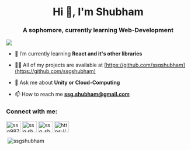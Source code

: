<h1 align="center">Hi 👋, I'm Shubham</h1>
<h3 align="center">A sophomore, currently learning Web-Development</h3>

![](https://komarev.com/ghpvc/?username=ssgshubham)

<!--
**ssgshubham/ssgshubham** is a ✨ _special_ ✨ repository because its `README.md` (this file) appears on your GitHub profile.

Here are some ideas to get you started:

- 🔭 I’m currently working on ...
- 🌱 I’m currently learning ...
- 👯 I’m looking to collaborate on ...
- 🤔 I’m looking for help with ...
- 💬 Ask me about ...
- 📫 How to reach me: ...
- 😄 Pronouns: ...
- ⚡ Fun fact: ...
-->

- 🌱 I’m currently learning **React and it's other libraries**

- 👨‍💻 All of my projects are available at [https://github.com/ssgshubham](https://github.com/ssgshubham)

- 💬 Ask me about **Unity or Cloud-Computing**

- 📫 How to reach me **ssg.shubham@gmail.com**

<h3 align="left">Connect with me:</h3>
<p align="left">
<a href="https://linkedin.com/in/ssg9878" target="blank"><img align="center" src="https://cdn.jsdelivr.net/npm/simple-icons@3.0.1/icons/linkedin.svg" alt="ssg9878" height="30" width="40" /></a>
<a href="https://fb.com/ssg.shubham" target="blank"><img align="center" src="https://cdn.jsdelivr.net/npm/simple-icons@3.0.1/icons/facebook.svg" alt="ssg.shubham" height="30" width="40" /></a>
<a href="https://instagram.com/ssg_shubham" target="blank"><img align="center" src="https://cdn.jsdelivr.net/npm/simple-icons@3.0.1/icons/instagram.svg" alt="ssg_shubham" height="30" width="40" /></a>
<a href="https://www.codechef.com/users/https://www.codechef.com/users/ssgshubham" target="blank"><img align="center" src="https://cdn.jsdelivr.net/npm/simple-icons@3.1.0/icons/codechef.svg" alt="https://www.codechef.com/users/ssgshubham" height="30" width="40" /></a>
</p>

<p>&nbsp;<img align="center" src="https://github-readme-stats.vercel.app/api?username=ssgshubham&show_icons=true&locale=en" alt="ssgshubham" /></p>
